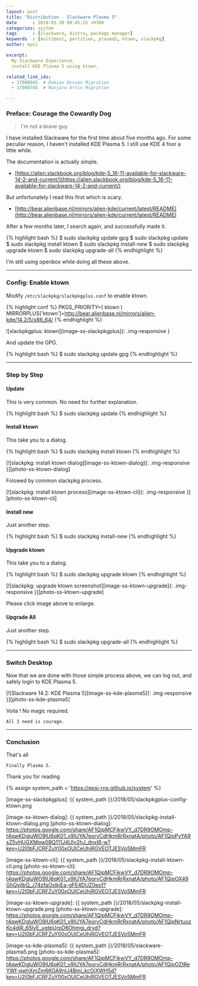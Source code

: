 ```yaml
---
layout: post
title: "Distribution - Slackware Plasma 5"
date      : 2018-05-30 09:45:15 +0700
categories: system
tags      : [slackware, distro, package manager]
keywords  : [multiboot, partition, plasma5, ktown, slackpkg]
author: epsi

excerpt:
  My Slackware Experience,
  install KDE Plasma 5 using ktown.

related_link_ids: 
  - 17080845  # Debian Devuan Migration
  - 17080745  # Manjaro Artix Migration

---
```


### Preface: Courage the Cowardly Dog

>	I'm not a brave guy

I have installed Slackware for the first time about five months ago.
For some peculiar reason, I haven't installed KDE Plasma 5.
I still use KDE 4 foor a little while.

The documentation is actually simple.

*	[https://alien.slackbook.org/blog/kde-5_16-11-available-for-slackware-14-2-and-current/](https://alien.slackbook.org/blog/kde-5_16-11-available-for-slackware-14-2-and-current/)

But unfortunately I read this first which is scary.

*	[http://bear.alienbase.nl/mirrors/alien-kde/current/latest/README](http://bear.alienbase.nl/mirrors/alien-kde/current/latest/README)

After a few months later, I search again, and successfully made it.

{% highlight bash %}
$ sudo slackpkg update gpg
$ sudo slackpkg update
$ sudo slackpkg install ktown
$ sudo slackpkg install-new
$ sudo slackpkg upgrade ktown
$ sudo slackpkg upgrade-all 
{% endhighlight %}

I'm still using openbox while doing all these above.

-- -- --

### Config: Enable ktown

Modify <code class="code-file">/etc/slackpkg/slackpkgplus.conf</code> to enable ktown.

{% highlight conf %}
PKGS_PRIORITY=( ktown )
MIRRORPLUS['ktown']=http://bear.alienbase.nl/mirrors/alien-kde/14.2/5/x86_64/
{% endhighlight %}

![slackpkgplus: ktown][image-ss-slackpkgplus]{: .img-responsive }

And update the GPG.

{% highlight bash %}
$ sudo slackpkg update gpg
{% endhighlight %}

-- -- --

### Step by Step

#### Update

This is very common. No need for further explanation.

{% highlight bash %}
$ sudo slackpkg update
{% endhighlight %}

#### Install ktown

This take you to a dialog.

{% highlight bash %}
$ sudo slackpkg install ktown
{% endhighlight %}

[![slackpkg: install ktown dialog][image-ss-ktown-dialog]{: .img-responsive }][photo-ss-ktown-dialog]

Folowed by common slackpkg process.

[![slackpkg: install ktown process][image-ss-ktown-cli]{: .img-responsive }][photo-ss-ktown-cli]

#### Install new

Just another step.

{% highlight bash %}
$ sudo slackpkg install-new
{% endhighlight %}

#### Upgrade ktown

This take you to a dialog.

{% highlight bash %}
$ sudo slackpkg upgrade ktown
{% endhighlight %}

[![slackpkg: upgrade ktown screenshot][image-ss-ktown-upgrade]{: .img-responsive }][photo-ss-ktown-upgrade]

Please click image above to enlarge.


#### Upgrade All

Just another step.

{% highlight bash %}
$ sudo slackpkg upgrade-all
{% endhighlight %}

-- -- --

### Switch Desktop

Now that we are done with those simple process above,
we can log out, and safely login to KDE Plasma 5.

[![Slackware 14.2: KDE Plasma 5][image-ss-kde-plasma5]{: .img-responsive }][photo-ss-kde-plasma5]

Voila !
No magic required.

	All I need is courage.

-- -- --

### Conclusion

That's all

	Finally Plasma 5.

Thank you for reading

[//]: <> ( -- -- -- links below -- -- -- )

{% assign system_path = 'https://epsi-rns.github.io/system' %}

[image-ss-slackpkgplus]:   {{ system_path }}/2018/05/slackpkgplus-config-ktown.png

[image-ss-ktown-dialog]:   {{ system_path }}/2018/05/slackpkg-install-ktown-dialog.png
[photo-ss-ktown-dialog]:   https://photos.google.com/share/AF1QipMCFikwVY_d7DR9OMOmp-t4qwKDgluWO9lU6qK01_y9IUYA7eorvCdHkmRrRxnatA/photo/AF1QipPyYA9sZ5vHUGXMqw0BQ111J4UIv2hJ_dnxI8-w?key=U2l0bFJCRFZuY00xOUlCeUhiRGVEOTJESVo5MmFR

[image-ss-ktown-cli]:      {{ system_path }}/2018/05/slackpkg-install-ktown-cli.png
[photo-ss-ktown-cli]:      https://photos.google.com/share/AF1QipMCFikwVY_d7DR9OMOmp-t4qwKDgluWO9lU6qK01_y9IUYA7eorvCdHkmRrRxnatA/photo/AF1QipOX49GhQyilbQ_J74zfaOsIkjEa-gFE4DUZ0eo1?key=U2l0bFJCRFZuY00xOUlCeUhiRGVEOTJESVo5MmFR

[image-ss-ktown-upgrade]:  {{ system_path }}/2018/05/slackpkg-install-ktown-upgrade.png
[photo-ss-ktown-upgrade]:  https://photos.google.com/share/AF1QipMCFikwVY_d7DR9OMOmp-t4qwKDgluWO9lU6qK01_y9IUYA7eorvCdHkmRrRxnatA/photo/AF1QipNrtuozKc4djR_65lyE_ugtpUrpD6Ohmgj_drvd?key=U2l0bFJCRFZuY00xOUlCeUhiRGVEOTJESVo5MmFR

[image-ss-kde-plasma5]:    {{ system_path }}/2018/05/slackware-plasma5.png
[photo-ss-kde-plasma5]:    https://photos.google.com/share/AF1QipMCFikwVY_d7DR9OMOmp-t4qwKDgluWO9lU6qK01_y9IUYA7eorvCdHkmRrRxnatA/photo/AF1QipOZtReYWf-qwhXmZm6KGA9nlJ4Bmi_kcOiXWH5d?key=U2l0bFJCRFZuY00xOUlCeUhiRGVEOTJESVo5MmFR
